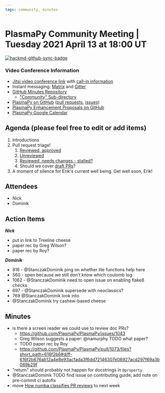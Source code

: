 ```yaml
---
tags: community, minutes
---
```


# PlasmaPy Community Meeting | Tuesday 2021 April 13 at 18:00 UT

[![hackmd-github-sync-badge](https://hackmd.io/Io29qD-QQDWa2r1pRAqhjg/badge)](https://hackmd.io/Io29qD-QQDWa2r1pRAqhjg)


### Video Conference Information
* [Jitsi video conference link](https://meet.jit.si/plasmapy) with [call-in information](https://meet.jit.si/static/dialInInfo.html?room=plasmapy) 
* Instant messaging: [Matrix](https://app.element.io/#/room/#plasmapy:openastronomy.org) and [Gitter](https://gitter.im/PlasmaPy/Lobby)
* [GitHub Minutes Repository](https://github.com/PlasmaPy/plasmapy-project/tree/master/minutes)
    * ["Community" Sub-directory](https://github.com/PlasmaPy/plasmapy-project/tree/master/minutes/_community)
* [PlasmaPy on GitHub](https://github.com/PlasmaPy/plasmapy) ([pull requests](https://github.com/PlasmaPy/plasmapy/pulls), [issues](https://github.com/PlasmaPy/plasmapy/issues))
* [PlasmaPy Enhancement Proposals on GitHub](https://github.com/PlasmaPy/PlasmaPy-PLEPs) 
* [PlasmaPy Google Calendar](https://calendar.google.com/calendar?cid=bzVsb3ZkcW0zaWxsam00ZTlrMDd2cmw5bWdAZ3JvdXAuY2FsZW5kYXIuZ29vZ2xlLmNvbQ)

## Agenda (please feel free to edit or add items)

1. Introductions
2. Pull request triage!
    1. [Reviewed, approved](https://github.com/PlasmaPy/PlasmaPy/pulls?q=is%3Apr+is%3Aopen+sort%3Aupdated-desc+review%3Aapproved)
    2. [Unreviewed](https://github.com/PlasmaPy/PlasmaPy/pulls?q=is%3Apr+is%3Aopen+sort%3Aupdated-desc+review%3Arequired)
    3. [Reviewed, needs changes - stalled?](https://github.com/PlasmaPy/PlasmaPy/pulls?q=is%3Apr+is%3Aopen+sort%3Aupdated-desc+review%3Achanges-requested)
    4. Should we cover [draft PRs](https://github.com/PlasmaPy/PlasmaPy/pulls?q=is%3Apr+is%3Aopen+sort%3Aupdated-desc+draft%3Atrue)?
3. A moment of silence for Erik's current well being. Get well soon, Erik!
    
## Attendees

* Nick
* Dominik

## Action Items

***Nick***
* put in link to Treeline cheese
* paper rec by Greg Wilson?
* paper rec by Roy?

***Dominik***
* 816 - @StanczakDominik ping on whether lite functions help here
* 560 - open because we still don't know which coulomb log
* 1062 - @StanczakDominik need to open issue on enabling flake8 checks
* 697 - @StanczakDominik supersede with neoclassics? 
* 769 @StanczakDominik look into
* @StanczakDominik try cashew-based cheese

## Minutes

* is there a screen reader we could use to review doc PRs?
    * https://github.com/PlasmaPy/PlasmaPy/issues/1043
    * Greg Wilson suggests a paper: @namurphy TODO what paper?
    * TODO paper rec by Roy
    * https://github.com/PlasmaPy/PlasmaPy/pull/1073/files?short_path=616f2b6#diff-616f2b676ab12a4e8e93acfada3f6dd72146307e08927acd297f69a3b069b29f
* "return" should probably not happen for docstrings in `@property`
* @StanczakDominik TODO find issue on contributing guide; add note on pre-commit ci autofix
* move [How numba classifies PR reviews](https://github.com/numba/numba/pulls?q=is%3Apr+is%3Aopen+sort%3Aupdated-desc) to next week